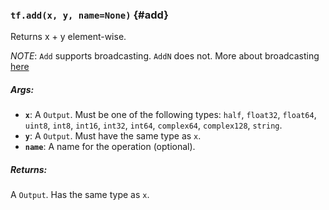 ### `tf.add(x, y, name=None)` {#add}

Returns x + y element-wise.

*NOTE*: `Add` supports broadcasting. `AddN` does not. More about broadcasting
[here](http://docs.scipy.org/doc/numpy/user/basics.broadcasting.html)

##### Args:


*  <b>`x`</b>: A `Output`. Must be one of the following types: `half`, `float32`, `float64`, `uint8`, `int8`, `int16`, `int32`, `int64`, `complex64`, `complex128`, `string`.
*  <b>`y`</b>: A `Output`. Must have the same type as `x`.
*  <b>`name`</b>: A name for the operation (optional).

##### Returns:

  A `Output`. Has the same type as `x`.

